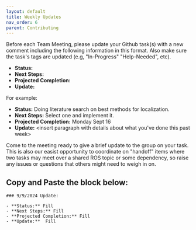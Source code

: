 ```yaml
---
layout: default
title: Weekly Updates
nav_order: 6
parent: Contributing
---
```


Before each Team Meeting, please update your Github task(s) with a new comment including the following information in this format. Also make sure the task's tags are updated (e.g, "In-Progress" "Help-Needed", etc).

- **Status:**
- **Next Steps:**
- **Projected Completion:**
- **Update:**

For example:

- **Status:** Doing literature search on best methods for localization.
- **Next Steps:** Select one and implement it.
- **Projected Completion:** Monday Sept 16
- **Update:** <insert paragraph with details about what you've done this past week>

Come to the meeting ready to give a brief update to the group on your task. This is also our easist opportunity to coordinate on "handoff" items where two tasks may meet over a shared ROS topic or some dependency, so raise any issues or questions that others might need to weigh in on.

## Copy and Paste the block below:

```
### 9/9/2024 Update:

- **Status:** Fill
- **Next Steps:** Fill
- **Projected Completion:** Fill
- **Update:**  Fill
```
